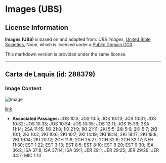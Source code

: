 # Images (UBS)

## License Information

**Images (UBS)** is based on and adapted from: _UBS Images_, [United Bible Societies](https://unitedbiblesocieties.org/), None, which is licensed under a [Public Domain CC0](https://creativecommons.org/public-domain/cc0/).

This markdown version is provided under the same license.



--------------------------------

## Carta de Laquis (id: 288379)

### Image Content

![Image](https://cdn.aquifer.bible/aquifer-content/resources/Media/WEB-0573_lachish_letter.jpg)

[link](https://cdn.aquifer.bible/aquifer-content/resources/Media/WEB-0573_lachish_letter.jpg)

* **Associated Passages:** JOS 10:3; JOS 10:5; JOS 10:23; JOS 10:31; JOS 10:32; JOS 10:33; JOS 10:34; JOS 10:35; JOS 12:11; JOS 15:39; 2SA 11:14; 2SA 11:15; 1KI 21:8; 1KI 21:9; 1KI 21:11; 2KI 5:5; 2KI 5:6; 2KI 5:7; 2KI 10:1; 2KI 10:2; 2KI 10:6; 2KI 10:7; 2KI 14:19; 2KI 18:14; 2KI 18:17; 2KI 19:8; 2KI 19:14; 2KI 20:12; 2CH 11:9; 2CH 25:27; 2CH 32:9; 2CH 32:17; NEH 11:30; EST 1:22; EST 3:13; EST 8:5; EST 8:10; EST 9:20; EST 9:30; ISA 36:2; ISA 37:8; ISA 37:14; ISA 39:1; JER 29:1; JER 29:25; JER 29:29; JER 34:7; MIC 1:13

